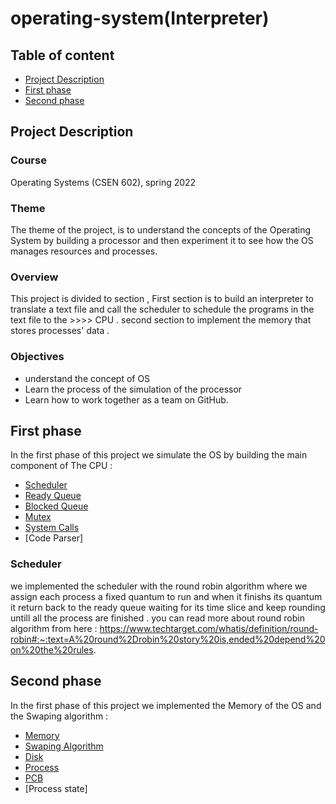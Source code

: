 # operating-system(Interpreter)

## Table of content
- [Project Description](#project-description)
- [First phase](#First-phase)
- [Second phase](#Second-phase)



## Project Description

### Course 
Operating Systems (CSEN 602), spring 2022

### Theme
The theme of the project, is to understand the concepts of the Operating System  by building
a processor and then experiment it to see how the OS manages
resources and processes.

### Overview 
This project is divided to section , First section is to build an interpreter to translate a text file and call the scheduler to schedule the programs in the text file to the  >>>> CPU .
second section to implement the memory that stores processes' data .

### Objectives
- understand the concept of OS
- Learn the process of the simulation of the processor
- Learn how to work together as a team on GitHub.

## First phase
In the first phase of this project we simulate the OS by building the main component of The CPU :
- [Scheduler](##Scheduler)
- [Ready Queue](#First-section)
- [Blocked Queue](#First-section)
- [Mutex](#First-section)
- [System Calls](#First-section)
- [Code Parser]
 
### Scheduler 
we implemented the scheduler with the round robin algorithm where we assign each process a fixed quantum to run and when it finishs its quantum it return back to the ready queue waiting for its time slice and keep rounding untill all the process are finished .
    you can read more about round robin algorithm from here : https://www.techtarget.com/whatis/definition/round-robin#:~:text=A%20round%2Drobin%20story%20is,ended%20depend%20on%20the%20rules.
## Second phase
In the first phase of this project we implemented the Memory of the OS and the Swaping algorithm :
- [Memory](##Scheduler)
- [Swaping Algorithm](#First-section)
- [Disk](#First-section)
- [Process](#First-section)
- [PCB](#First-section)
- [Process state]
